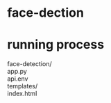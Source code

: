 # face-dection
# running process
face-detection/                                 
  app.py                          
  api.env                   
    templates/                            
      index.html
